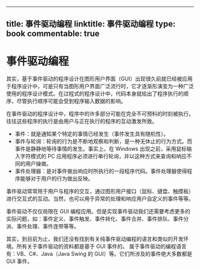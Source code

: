 
---
title: 事件驱动编程
linktitle: 事件驱动编程
type: book
commentable: true
---

# 事件驱动编程

其实，基于事件驱动的程序设计在图形用户界面（GUI）出现很久前就已经被应用于程序设计中，可是只有当图形用户界面广泛流行时，它才逐渐形演变为一种广泛使用的程序设计模式。在过程式的程序设计中，代码本身就给出了程序执行的顺序，尽管执行顺序可能会受到程序输入数据的影响。

在事件驱动的程序设计中，程序中的许多部分可能在完全不可预料的时刻被执行。往往这些程序的执行是由用户与正在执行的程序的互动激发所致。

- 事件：就是通知某个特定的事情已经发生（事件发生具有随机性）。
- 事件与轮询：轮询的行为是不断地观察和判断，是一种无休止的行为方式。而事件是静静地等待事情的发生。事实上，在 Windows 出现之前，采用鼠标输入字符模式的 PC 应用程序必须进行串行轮询，并以这种方式来查询和响应不同的用户操做。
- 事件处理器：是对事件做出响应时所执行的一段程序代码。事件处理器使得程序能够对于用户的行为做出反映。

事件驱动常常用于用户与程序的交互，通过图形用户接口（鼠标、键盘、触摸板）进行交互式的互动。当然，也可以用于异常的处理和响应用户自定义的事件等等。

事件驱动不仅仅局限在 GUI 编程应用。但是实现事件驱动我们还需要考虑更多的实际问题，如：事件定义、事件触发、事件转化、事件合并、事件排队、事件分派、事件处理、事件连带等等。

其实，到目前为止，我们还没有找到有关纯事件驱动编程的语言和类似的开发环境。所有关于事件驱动的资料都是基于 GUI 事件的。
属于事件驱动的编程语言有：VB、C#、Java（Java Swing 的 GUI）等。它们所涉及的事件绝大多数都是 GUI 事件。

    